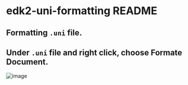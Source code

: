 # edk2-uni-formatting README

## Formatting `.uni` file.

## Under `.uni` file and right click, choose Formate Document.

![image](https://github.com/pinshengjuan/edk2-uni-formatting/blob/master/img/img.gif)